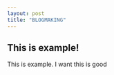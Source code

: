 ```yaml
---
layout: post
title: "BLOGMAKING"
---
```


## This is example!

This is example.
I want this is good

